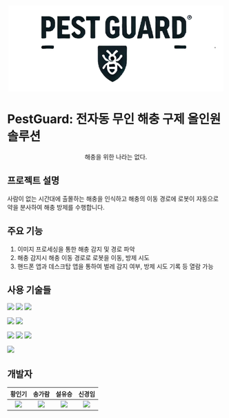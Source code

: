 <div align="center">
  <img src="./img/main.png">
</div>

# PestGuard: 전자동 무인 해충 구제 올인원 솔루션

<div align="center">
  <p>해충을 위한 나라는 없다.</p>
</div>

## 프로젝트 설명

사람이 없는 시간대에 출몰하는 해충을 인식하고 해충의 이동 경로에 로봇이 자동으로 약을 분사하여 해충 방제를 수행합니다.

## 주요 기능

1. 이미지 프로세싱을 통한 해충 감지 및 경로 파악
2. 해충 감지시 해충 이동 경로로 로봇을 이동, 방제 시도
3. 핸드폰 앱과 데스크탑 앱을 통하여 벌레 감지 여부, 방제 시도 기록 등 열람 가능

## 사용 기술들

<img src="https://img.shields.io/badge/c++-00599C?style=for-the-badge&logo=c%2B%2B&logoColor=white"> <img src="https://img.shields.io/badge/c-A8B9CC?style=for-the-badge&logo=c&logoColor=white"> <img src="https://img.shields.io/badge/cmake-064F8C?style=for-the-badge&logo=cmake&logoColor=white">

<img src="https://img.shields.io/badge/ROS-22314E?style=for-the-badge&logo=ros&logoColor=white"> <img src="https://img.shields.io/badge/opencv-5C3EE8?style=for-the-badge&logo=opencv&logoColor=white">

<img src="https://img.shields.io/badge/docker-2496ED?style=for-the-badge&logo=docker&logoColor=white"> <img src="https://img.shields.io/badge/ubuntu-E95420?style=for-the-badge&logo=ubuntu&logoColor=white"> <img src="https://img.shields.io/badge/Android Studio-3DDC84?style=for-the-badge&logo=androidstudio&logoColor=white">

<img src="https://img.shields.io/badge/git-F05032?style=for-the-badge&logo=git&logoColor=white">

## 개발자
<div align="center">

|황인기|송가람|설유승|신경임|
|:------:|:------:|:------:|:------:|
| <a href="https://github.com/Azruine"><img width="150px" style="max-width: 100%;" src="https://github.com/Azruine.png"></a> | <a href="https://github.com/GaramSong-95"><img width="150px" style="max-width: 100%;" src="https://github.com/GaramSong-95.png"></a> | <a href="https://github.com/honeybeefe"><img width="150px" style="max-width: 100%;" src="https://github.com/honeybeefe.png"></a> | <a href="https://github.com/tlsruddla"><img width="150px" style="max-width: 100%;" src="https://github.com/tlsruddla.png"></a> |

</div>
